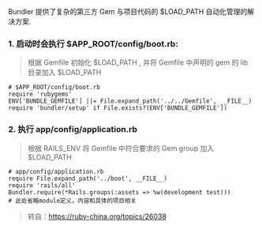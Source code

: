 Bundler 提供了复杂的第三方 Gem 与项目代码的 $LOAD_PATH 自动化管理的解决方案.

### 1. 启动时会执行 $APP_ROOT/config/boot.rb:
> 根据 Gemfile 初始化 $LOAD_PATH , 并将 Gemfile 中声明的 gem 的 lib 目录加入 $LOAD_PATH

```
# $APP_ROOT/config/boot.rb
require 'rubygems'
ENV['BUNDLE_GEMFILE'] ||= File.expand_path('../../Gemfile', __FILE__)
require 'bundler/setup' if File.exists?(ENV['BUNDLE_GEMFILE'])
```

### 2. 执行 app/config/application.rb
> 根据 RAILS_ENV 将 Gemfile 中符合要求的 Gem group 加入 $LOAD_PATH

```
# app/config/application.rb
require File.expand_path('../boot', __FILE__)
require 'rails/all'
Bundler.require(*Rails.groups(:assets => %w(development test)))
# 此处省略module定义，内容和具体的项目相关
```

> 转自：https://ruby-china.org/topics/26038
